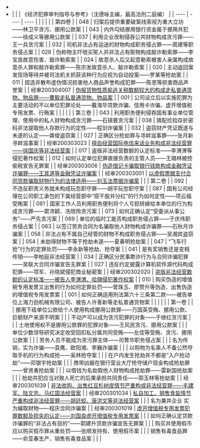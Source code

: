 -
- |  |
  | 《经济犯罪审判指导与参考》（沈德咏主编，最高法刑二庭编） |
  | ---- | ---- | ---- |
  |  |  |
  |  | 第四卷 |
  | 048 | 归案后提供重要破案线索视为重大立功——林卫平贪污、挪用公款案 |
  | 043 | 内外勾结挪用银行资金属于挪用共犯——徐成义等挪用公款案 |
  | 037 | 利用企业改制侵吞公共财物构成贪污罪——王一兵贪污案 |
  | 032 | 司机非法占有运送的财物构成职务侵占罪——周建等职务侵占案 |
  | 028 | 伪称物主吓唬买赃人并非法占有赃物构成敲诈勒索罪——李宝良故意伤害、敲诈勒索案 |
  | 024 | 故意杀人后又起意勒索被害人亲属构成故意杀人罪和敲诈勒索罪——陈宗发故意杀人、敲诈勒索案 |
  | 020 | 主动返回案发现场等待并被司法机关抓获该种行为应视为自动投案——罗某等抢劫案 |
  | 011 | 捏造并散布虚伪情况损害他人商品声誉构成犯罪——陈恩等损害商品声誉案 |
  | 经审200304007 | [伪报货物性质偷逃关税数额较大的构成走私普通货物、物品罪——曹毅走私普通货物、物品案](http://xsba0.com/xsal/qtal/jj200304007.htm) |
  | 001 | 公司设立后以实施犯罪为主要活动的不以单位犯罪论处——戴海华贷款诈骗、信用卡诈骗、虚开增值税专用发票、行贿案 |
  |  |  |
  |  | 第三卷 |
  | 043 | 利用职务便利侵吞国有事业单位管理、使用中的私人财物构成贪污罪——石镜寰贪污案 |
  | 038 | 猜配捡拾存折密码非法提取他人存款行为的定性——程剑诈骗案 |
  | 032 | 盗窃财产凭证既遂与未遂的认定——龚俊盗窃案 |
  | 027 | 正确区分抢劫罪与寻衅滋事罪——张月新寻衅滋事案 |
  | 经审200303023 | [擅自经营国际电信来话业务构成非法经营罪——徐国庆等非法经营案](http://xsba0.com/xsal/qtal/jj200303023.htm) |
  | 017 | 盗版非法经营数额的认定标准——李渭渭等侵犯著作权案 |
  | 012 | 如何认定单位犯罪直接负责的主管人员——王璐林被控偷税宣告无罪案 |
  | 经审200303006 | [伪造借记卡骗取银行钱款构成金融凭证诈骗罪——王其道等金融凭证诈骗案](http://xsba0.com/xsal/qtal/jj200303006.htm) |
  | 经审200303001 | [以虚假票据支付合同货款骗取财物行为的法律适用——刘玉法票据诈骗案](http://xsba0.com/xsal/qtal/jj200303001.htm) |
  |  | 第二卷 |
  | 092 | 不违反职责义务就未构成玩忽职守罪——胡平玩忽职守案 |
  | 087 | 国有公司经理在公司职工承包的下属经营部中“搭干股并分红”的行为如何定性——项云福受贿案 |
  | 081 | 国家工作人员利用职务便利将个人亏损转嫁给本单位的行为构成贪污罪——窦沛颖、冼晓玲贪污案 |
  | 073 | 如何正确认定“受委派从事公务”——严先贪污案 |
  | 069 | 单位的临时工能否构成职务侵占罪——于庆伟职务侵占案 |
  | 063 | 以签订劳务合同为名骗取他人财物构成诈骗罪——石秋月诈骗案 |
  | 058 | 非法占有不属自己经管的财物不构成职务侵占罪——吴湘宾盗窃案 |
  | 054 | 未劫得财物不等于抢劫未遂——夏春明抢劫案 |
  | 047 | “飞车行抢”行为的定罪处罚——李永新等抢劫、抢夺案 |
  | 041 | 是有奖销售还是变相传销——李柏庭非法经营案 |
  | 034 | 正确区分民事欺诈行为与合同诈骗犯罪——吴联大合同诈骗宣告无罪案 |
  | 027 | 违反约定披露计算机软件源代码构成犯罪——项军、孙晓斌侵犯商业秘密案 |
  | 经审200302020 | [盗版非法经营数额的认定标准——被告人李渭渭、哈翎侵犯著作权案](http://xsba0.com/xsal/qtal/jj200302020.htm) |
  | 010 | 购买伪造的增值税专用发票又出售的行为如何定罪处罚——曾珠玉、廖赞升等伪造、出售伪造的增值税专用发票案 |
  | 001 | 如何正确适用刑法第六十三条第二款——被告单位上海力劲机械有限公司、被告人许善新等走私普通货物案 |
  |  |  |
  |  | 第一卷 |
  |  | 挪用下级单位公款给个人使用构成挪用公款罪——万国英受贿、挪用公款、巨额财产来源不明案 |
  |  | 不动产可以成为贪污犯罪的对象——于继红贪污案 |
  |  | 土地使用权不是挪用公款罪的犯罪对象——王风民贪污、挪用公款案 |
  |  | 单位少数领导研究决定收受回扣私分属共同受贿——左佳等受贿、贪污、挪用公款案 |
  |  | 劳务人员不能成为贪污罪主体——司箐华职务侵占案 |
  |  | 名为传销，实为诈骗——袁鹰、欧阳湘、李巍诈骗案 |
  |  | 以购物为名乘人不备公然夺取手机的行为构成抢——奚林抢夺案 |
  |  | 在户内发生抢劫并不都是“入户抢动劫”——邓银宇抢劫案 |
  |  | 携带凶器在银行营业大厅抢夺储户现金构成抢劫罪——曾贤勇抢劫案 |
  |  | 以借钱为名劫取他人财物构成抢劫罪——雷新国抢劫案 |
  |  | 抢劫共犯应当对致人死亡的后果承担共同责任——郭玉林等抢劫案 |
  | 经审200301039 | [非法收购、出售红豆杉树皮情节严重构成非法经营罪——毛建军、陆文忠、马红国法经营案](http://xsba0.com/xsal/qtal/jj200301039.htm) |
  | 经审200301034 | [私自加工、销售食盐情节严重构成非法经营罪——胡廷蛟、唐洪文等非法经营案](http://xsba0.com/xsal/qtal/jj200301034.htm) |
  |  | 名为兼并企业 实为编取财物——程庆合同诈骗案 |
  | 经审200301019 | [虚开增值税专用发票犯罪数额及损失的认定——刘国良虚开增值税专用发票案](http://xsba0.com/xsal/qtal/jj200301019.htm) |
  |  | 如何正确认定贷款诈骗罪的“非法占有目的”——郭建升贷款诈骗宣告无罪案 |
  |  | 购买并使用假币应以购买假币罪从重处罚——张顺发持有、使用假币案 |
  |  | 销售有毒食品罪——俞亚春生产、销售有毒食品案 |
  |  |